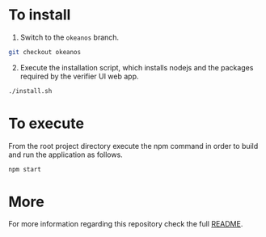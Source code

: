 # To install

1. Switch to the `okeanos` branch.

```bash
git checkout okeanos
```

2. Execute the installation script, which installs nodejs and the packages required by the verifier UI web app.

```bash
./install.sh
```

# To execute

From the root project directory execute the npm command in order to build and run the application as follows.
```bash
npm start
```

# More

For more information regarding this repository check the full [README](https://github.com/mfragkoulis/eudi-web-verifier/blob/main/README.md).

